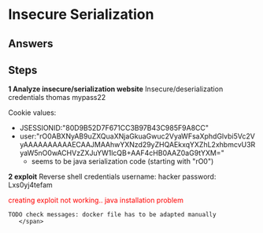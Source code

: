 # Insecure Serialization




## Answers


## Steps


**1 Analyze insecure/serialization website**
Insecure/deserialization credentials
thomas
mypass22


Cookie values: 
- JSESSIONID:"80D9B52D7F671CC3B97B43C985F9A8CC"
- user:"rO0ABXNyAB9uZXQuaXNjaGkuaGwuc2VyaWFsaXphdGlvbi5Vc2VyAAAAAAAAAAECAAJMAAhwYXNzd29yZHQAEkxqYXZhL2xhbmcvU3RyaW5nO0wACHVzZXJuYW1lcQB+AAF4cHB0AAZ0aG9tYXM="
    - seems to be java serialization code (starting with "rO0")


**2 exploit**
Reverse shell credentials
username: hacker
password: Lxs0yj4tefam

<span style="color:red">creating exploit not working.. java installation problem
    
    TODO check messages: docker file has to be adapted manually 
       </span>